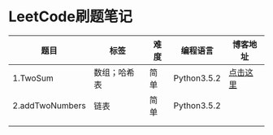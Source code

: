 # LeetCode刷题笔记



| 题目            | 标签         | 难度 | 编程语言    | 博客地址                                                     |
| --------------- | ------------ | ---- | ----------- | ------------------------------------------------------------ |
| 1.TwoSum        | 数组；哈希表 | 简单 | Python3.5.2 | [点击这里](https://liuyang0001.github.io/2020/01/02/1-%E4%B8%A4%E6%95%B0%E4%B9%8B%E5%92%8C/) |
| 2.addTwoNumbers | 链表         | 简单 | Python3.5.2 |                                                              |
|                 |              |      |             |                                                              |
|                 |              |      |             |                                                              |


